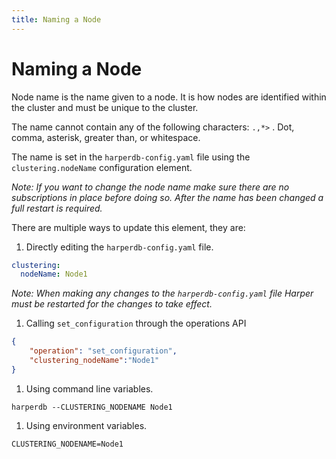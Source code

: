 ```yaml
---
title: Naming a Node
---
```


# Naming a Node

Node name is the name given to a node. It is how nodes are identified within the cluster and must be unique to the cluster.

The name cannot contain any of the following characters: `.,*>` . Dot, comma, asterisk, greater than, or whitespace.

The name is set in the `harperdb-config.yaml` file using the `clustering.nodeName` configuration element.

_Note: If you want to change the node name make sure there are no subscriptions in place before doing so. After the name has been changed a full restart is required._

There are multiple ways to update this element, they are:

1. Directly editing the `harperdb-config.yaml` file.

```yaml
clustering:
  nodeName: Node1
```

_Note: When making any changes to the `harperdb-config.yaml` file Harper must be restarted for the changes to take effect._

1. Calling `set_configuration` through the operations API

```json
{
    "operation": "set_configuration",
    "clustering_nodeName":"Node1"
}
```

1. Using command line variables.

```
harperdb --CLUSTERING_NODENAME Node1
```

1. Using environment variables.

```
CLUSTERING_NODENAME=Node1
```
